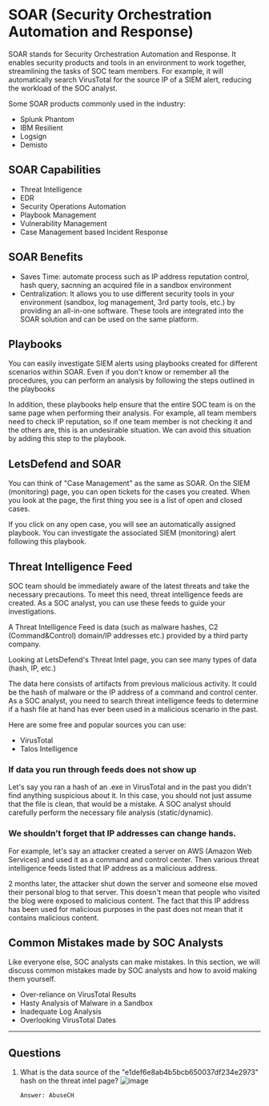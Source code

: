 # SOAR (Security Orchestration Automation and Response)

SOAR stands for Security Orchestration Automation and Response. It enables security products and tools in an environment to work together, streamlining the tasks of SOC team members. For example, it will automatically search VirusTotal for the source IP of a SIEM alert, reducing the workload of the SOC analyst.

Some SOAR products commonly used in the industry:
- Splunk Phantom
- IBM Resilient
- Logsign
- Demisto

## SOAR Capabilities
- Threat Intelligence
- EDR
- Security Operations Automation
- Playbook Management
- Vulnerability Management
- Case Management based Incident Response

## SOAR Benefits
- Saves Time: automate process such as IP address reputation control, hash query, sacnning an acquired file in a sandbox environment
- Centralization: It allows you to use different security tools in your environment (sandbox, log management, 3rd party tools, etc.) by providing an all-in-one software. These tools are integrated into the SOAR solution and can be used on the same platform.

## Playbooks
You can easily investigate SIEM alerts using playbooks created for different scenarios within SOAR. Even if you don't know or remember all the procedures, you can perform an analysis by following the steps outlined in the playbooks

In addition, these playbooks help ensure that the entire SOC team is on the same page when performing their analysis. For example, all team members need to check IP reputation, so if one team member is not checking it and the others are, this is an undesirable situation. We can avoid this situation by adding this step to the playbook.

## LetsDefend and SOAR
You can think of "Case Management" as the same as SOAR. On the SIEM (monitoring) page, you can open tickets for the cases you created. When you look at the page, the first thing you see is a list of open and closed cases.

If you click on any open case, you will see an automatically assigned playbook. You can investigate the associated SIEM (monitoring) alert following this playbook.

## Threat Intelligence Feed
 SOC team should be immediately aware of the latest threats and take the necessary precautions. To meet this need, threat intelligence feeds are created. As a SOC analyst, you can use these feeds to guide your investigations.

A Threat Intelligence Feed is data (such as malware hashes, C2 (Command&Control) domain/IP addresses etc.) provided by a third party company.

Looking at LetsDefend's Threat Intel page, you can see many types of data (hash, IP, etc.)

The data here consists of artifacts from previous malicious activity. It could be the hash of malware or the IP address of a command and control center. As a SOC analyst, you need to search threat intelligence feeds to determine if a hash file at hand has ever been used in a malicious scenario in the past.

Here are some free and popular sources you can use:
- VirusTotal
- Talos Intelligence

### If data you run through feeds does not show up
Let's say you ran a hash of an .exe in VirusTotal and in the past you didn't find anything suspicious about it. In this case, you should not just assume that the file is clean, that would be a mistake. A SOC analyst should carefully perform the necessary file analysis (static/dynamic).

### We shouldn’t forget that IP addresses can change hands.
For example, let's say an attacker created a server on AWS (Amazon Web Services) and used it as a command and control center. Then various threat intelligence feeds listed that IP address as a malicious address.

2 months later, the attacker shut down the server and someone else moved their personal blog to that server. This doesn't mean that people who visited the blog were exposed to malicious content. The fact that this IP address has been used for malicious purposes in the past does not mean that it contains malicious content.

## Common Mistakes made by SOC Analysts
Like everyone else, SOC analysts can make mistakes. In this section, we will discuss common mistakes made by SOC analysts and how to avoid making them yourself.
- Over-reliance on VirusTotal Results
- Hasty Analysis of Malware in a Sandbox
- Inadequate Log Analysis
- Overlooking VirusTotal Dates

----

## Questions
1. What is the data source of the "e1def6e8ab4b5bcb650037df234e2973" hash on the threat intel page?
   ![image](https://github.com/user-attachments/assets/70850d01-4066-46ed-b3ab-9446a4229b87)

   `Answer: AbuseCH`
